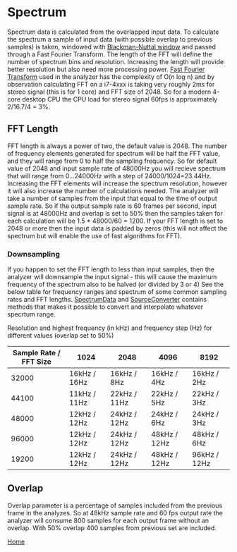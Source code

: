 # Spectrum
Spectrum data is calculated from the overlapped input data. To calculate the spectrum a sample of input data (with possible overlap to previous samples) is taken, windowed with [Blackman-Nuttal window](https://en.wikipedia.org/wiki/Window_function
) and passed through a Fast Fourier Transform. The length of the FFT will define the number of spectrum bins and resolution. Increasing the length will provide better resolution but also need more processing power. [Fast Fourier Transform](https://en.wikipedia.org/wiki/Fast_Fourier_transform) used in the analyzer has the complexity of O(n log n) and by observation calculating FFT on a i7-4xxx is taking very roughly 2ms for stereo signal (this is for 1 core) and FFT size of 2048. So for a modern 4-core desktop CPU the CPU load for stereo signal 60fps is approximately 2/16.7/4 = 3%.

## FFT Length
FFT length is always a power of two, the default value is 2048. The number of frequency elements generated
for spectrum will be half the FFT value, and they will range from 0 to half the sampling frequency.
So for default value of 2048 and input sample rate of 48000Hz you will recieve spectrum that will range from
0...24000Hz with a step of 24000/1024=23.44Hz.
Increasing the FFT elements will increase the spectrum resolution, however it will also increase the number
of calculations needed.
The analyzer will take a number of samples from the input that equal to the time of output sample rate. 
So if the output sample rate is 60 frames per second, input signal is at 48000Hz and overlap is set to 50% then
the samples taken for each calculation will be 1.5 * 48000/60 = 1200. If your FFT length is set to 2048 or more
then the input data is padded by zeros (this will not affect the spectrum but will enable the use of fast algorithms for FFT).
### Downsampling
If you happen to set the FFT length to less than input samples, then the analyzer will downsample the input signal -
this will cause the maximum frequency of the spectrum also to be halved (or divided by 3 or 4)
See the below table for frequency ranges and spectrum of some common sampling rates and FFT lengths.
[SpectrumData](SpectrumData.md) and [SourceConverter](sourceConverter.md) contains methods that makes it possible to convert and interpolate whatever 
specrtum range.

Resolution and highest frequency (in kHz) and frequency step (Hz) for different values (overlap set to 50%)

Sample Rate / FFT Size | 1024 | 2048 | 4096 | 8192
------------|------|------|------|-----
32000 | 16kHz / 16Hz | 16kHz / 8Hz | 16kHz / 4Hz | 16kHz / 2Hz
44100 | 11kHz / 11Hz | 22kHz / 11Hz | 22kHz / 5Hz | 22kHz / 3Hz
48000 | 12kHz / 12Hz | 24kHz / 12Hz | 24kHz / 6Hz | 24kHz / 3Hz
96000 | 12kHz / 12Hz | 24kHz / 12Hz | 48kHz / 12Hz | 48kHz / 6Hz
19200 | 12kHz / 12Hz | 24kHz / 12Hz | 48kHz / 12Hz | 96kHz / 12Hz

## Overlap
Overlap parameter is a percentage of samples included from the previous frame in the analyzes. So at 48kHz sample rate 
and 60 fps output rate the analyzer will consume 800 samples for each output frame without an overlap. With 50% overlap 400 
samples from previous set are included.

[Home](AudioVisualizer.md)
